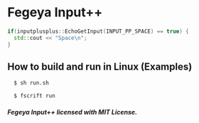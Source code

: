 #  Fegeya Input++

```c++
if(inputplusplus::EchoGetInput(INPUT_PP_SPACE) == true) {
  std::cout << "Space\n";
}
```

## How to build and run in Linux (Examples)
```sh
  $ sh run.sh 
```
```sh
  $ fscrift run
```
##### Fegeya Input++ licensed with MIT License.
